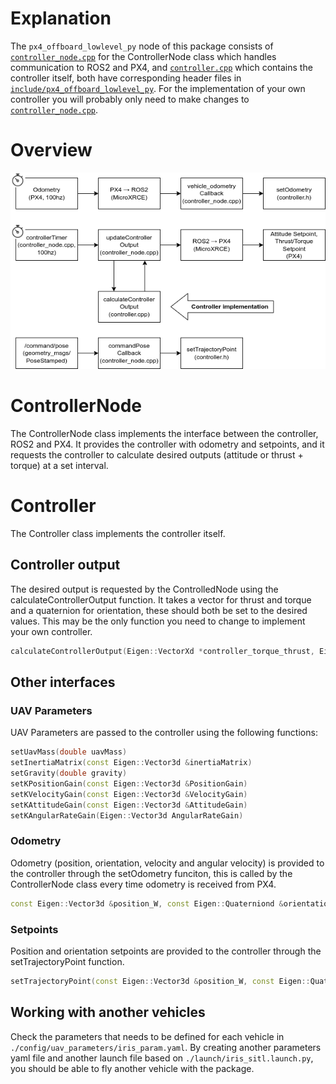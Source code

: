 # Explanation
The ``px4_offboard_lowlevel_py`` node of this package consists of [``controller_node.cpp``](/src/controller_node.cpp) for the ControllerNode class which handles communication to ROS2 and PX4, and [``controller.cpp``](/src/controller.cpp) which contains the controller itself, both have corresponding header files in [``include/px4_offboard_lowlevel_py``](/include/px4_offboard_lowlevel_py). For the implementation of your own controller you will probably only need to make changes to [``controller_node.cpp``](/src/controller_node.cpp).

# Overview
![Schematic overview](media/LowLevelOffboard.png)

# ControllerNode
The ControllerNode class implements the interface between the controller, ROS2 and PX4. It provides the controller with odometry and setpoints, and it requests the controller to calculate desired outputs (attitude or thrust + torque) at a set interval.

# Controller
The Controller class implements the controller itself.
## Controller output
The desired output is requested by the ControlledNode using the calculateControllerOutput function. It takes a vector for thrust and torque and a quaternion for orientation, these should both be set to the desired values. This may be the only function you need to change to implement your own controller.
```CPP
calculateControllerOutput(Eigen::VectorXd *controller_torque_thrust, Eigen::Quaterniond *desired_quaternion)
```

## Other interfaces
### UAV Parameters
UAV Parameters are passed to the controller using the following functions:
```CPP
setUavMass(double uavMass)
setInertiaMatrix(const Eigen::Vector3d &inertiaMatrix)
setGravity(double gravity)
setKPositionGain(const Eigen::Vector3d &PositionGain)
setKVelocityGain(const Eigen::Vector3d &VelocityGain)
setKAttitudeGain(const Eigen::Vector3d &AttitudeGain)
setKAngularRateGain(Eigen::Vector3d AngularRateGain)
```

### Odometry
Odometry (position, orientation, velocity and angular velocity) is provided to the controller through the setOdometry funciton, this is called by the ControllerNode class every time odometry is received from PX4. 

```CPP
const Eigen::Vector3d &position_W, const Eigen::Quaterniond &orientation_W)
```

### Setpoints
Position and orientation setpoints are provided to the controller through the setTrajectoryPoint function.

```CPP
setTrajectoryPoint(const Eigen::Vector3d &position_W, const Eigen::Quaterniond &orientation_W)
```

## Working with another vehicles

Check the parameters that needs to be defined for each vehicle in `./config/uav_parameters/iris_param.yaml`. By creating another parameters yaml file and another launch file based on `./launch/iris_sitl.launch.py`, you should be able to fly another vehicle with the package.